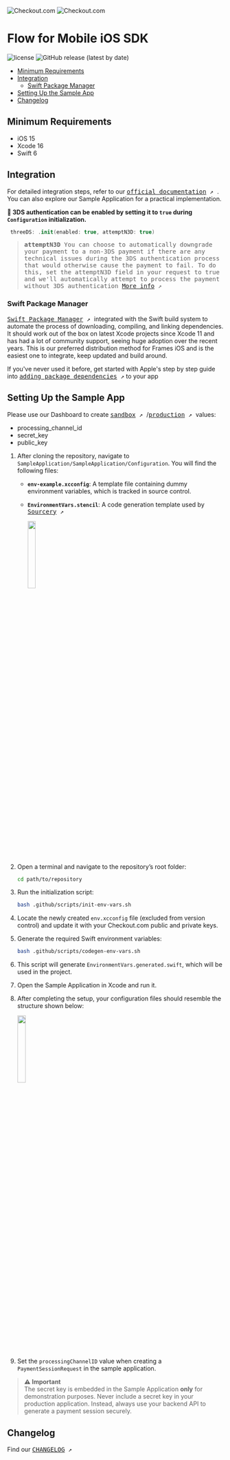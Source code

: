 ![Checkout.com](./.github/media/checkout.com.logo.png)
![Checkout.com](./.github/media/flow-logo.png)

#  Flow for Mobile iOS SDK

![license](https://img.shields.io/github/license/checkout/checkout-ios-components.svg)
![GitHub release (latest by date)](https://img.shields.io/github/v/release/checkout/checkout-ios-components?label=spm)

- [Minimum Requirements](#minimum-requirements)
- [Integration](#integration)
  - [Swift Package Manager](#swift-package-manager)
- [Setting Up the Sample App](#setting-up-the-sample-app)
- [Changelog](#changelog)

## Minimum Requirements

- iOS 15
- Xcode 16
- Swift 6

## Integration

For detailed integration steps, refer to our 
<kbd>[official documentation](https://www.checkout.com/docs/payments/accept-payments/accept-a-payment-on-your-mobile-app)  ↗️ </kbd>. You can also explore our Sample Application for a practical implementation.

**🔐 3DS authentication can be enabled by setting it to `true` during `Configuration` initialization.**

```swift
 threeDS: .init(enabled: true, attemptN3D: true)
```

><samp>**attemptN3D** 
>You can choose to automatically downgrade your payment to a non-3DS payment if there are any technical issues during the 3DS authentication process that would otherwise cause the payment to fail. To do this, set the attemptN3D field in your request to true and we'll automatically attempt to process the payment without 3DS authentication <kbd>[More info](https://www.checkout.com/docs/payments/authenticate-payments) ↗️</kbd></samp>

### Swift Package Manager
<kbd>[Swift Package Manager](https://swift.org/package-manager/)  ↗️ </kbd> integrated with the Swift build system to automate the process of downloading, compiling, and linking dependencies. It should work out of the box on latest Xcode projects since Xcode 11 and has had a lot of community support, seeing huge adoption over the recent years. This is our preferred distribution method for Frames iOS and is the easiest one to integrate, keep updated and build around.

If you've never used it before, get started with Apple's step by step guide into <kbd>[adding package dependencies](https://developer.apple.com/documentation/xcode/adding-package-dependencies-to-your-app)  ↗️</kbd> to your app

## Setting Up the Sample App


Please use our Dashboard to create <kbd>[sandbox](https://identity-sandbox.checkout.com) ↗️ </kbd>/<kbd>[production](https://identity.checkout.com) ↗️ </kbd> values:
- processing_channel_id
- secret_key
- public_key

1. After cloning the repository, navigate to `SampleApplication/SampleApplication/Configuration`. You will find the following files:
    - **`env-example.xcconfig`**: A template file containing dummy environment variables, which is tracked in source control.
    - **`EnvironmentVars.stencil`**: A code generation template used by  <kbd>[Sourcery](https://github.com/krzysztofzablocki/Sourcery) ↗️ </kbd>

      <img width=20% src="./.github/media/config-1.png">

2. Open a terminal and navigate to the repository’s root folder:
   ```sh
   cd path/to/repository
   ```
3. Run the initialization script:
   ```sh
   bash .github/scripts/init-env-vars.sh
   ```
4. Locate the newly created `env.xcconfig` file (excluded from version control) and update it with your Checkout.com public and private keys.
5. Generate the required Swift environment variables:
   ```sh
   bash .github/scripts/codegen-env-vars.sh
   ```
6. This script will generate `EnvironmentVars.generated.swift`, which will be used in the project.

7. Open the Sample Application in Xcode and run it.

8. After completing the setup, your configuration files should resemble the structure shown below:

    <img width=20% src="./.github/media/config-2.png">

9. Set the `processingChannelID` value when creating a `PaymentSessionRequest` in the sample application.

>**⚠️ Important** <br>
> The secret key is embedded in the Sample Application **only** for demonstration purposes. Never include a secret key in your production application. Instead, always use your backend API to generate a payment session securely.

## Changelog

Find our <kbd>[CHANGELOG](./.github/CHANGELOG.md) ↗️</kbd>
